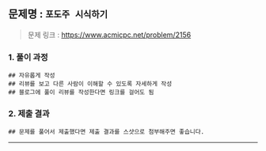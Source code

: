 ## 문제명 : ``` 포도주 시식하기 ```
> 문제 링크 : https://www.acmicpc.net/problem/2156

### 1. 풀이 과정
```
## 자유롭게 작성
## 리뷰를 보고 다른 사람이 이해할 수 있도록 자세하게 작성
## 블로그에 풀이 리뷰를 작성한다면 링크를 걸어도 됨
```

### 2. 제출 결과
```
## 문제를 풀어서 제출했다면 제출 결과를 스샷으로 첨부해주면 좋습니다.
```
---
